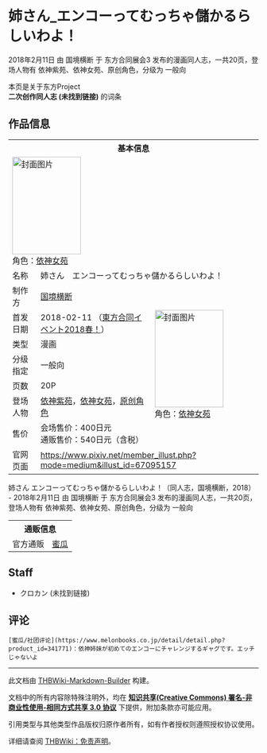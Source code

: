 # 姉さん_エンコーってむっちゃ儲かるらしいわよ！

<!-- source html: G:\repos\THBWiki-Markdown-Builder\THBWikiMarkdown\Temp\main\6\66\ns0%3A%E5%A7%89%E3%81%95%E3%82%93_%E3%82%A8%E3%83%B3%E3%82%B3%E3%83%BC%E3%81%A3%E3%81%A6%E3%82%80%E3%81%A3%E3%81%A1%E3%82%83%E5%84%B2%E3%81%8B%E3%82%8B%E3%82%89%E3%81%97%E3%81%84%E3%82%8F%E3%82%88%EF%BC%81.html -->

2018年2月11日 由 国境横断 于 东方合同展会3 发布的漫画同人志，一共20页，登场人物有 依神紫苑、依神女苑、原创角色，分级为 一般向

本页是关于东方Project  
 **二次创作同人志 (未找到链接)** 的词条

## 作品信息

<table><tbody><tr><th colspan="3">基本信息</th></tr><tr><td class="cover-artwork-mobile" colspan="2"><a href="./文件-姉さん_エンコーってむっちゃ儲かるらしいわよ！封面.jpg.md" class="image" title="封面图片"><img alt="封面图片" src="https://upload.thwiki.cc/thumb/7/70/%E5%A7%89%E3%81%95%E3%82%93_%E3%82%A8%E3%83%B3%E3%82%B3%E3%83%BC%E3%81%A3%E3%81%A6%E3%82%80%E3%81%A3%E3%81%A1%E3%82%83%E5%84%B2%E3%81%8B%E3%82%8B%E3%82%89%E3%81%97%E3%81%84%E3%82%8F%E3%82%88%EF%BC%81%E5%B0%81%E9%9D%A2.jpg/138px-%E5%A7%89%E3%81%95%E3%82%93_%E3%82%A8%E3%83%B3%E3%82%B3%E3%83%BC%E3%81%A3%E3%81%A6%E3%82%80%E3%81%A3%E3%81%A1%E3%82%83%E5%84%B2%E3%81%8B%E3%82%8B%E3%82%89%E3%81%97%E3%81%84%E3%82%8F%E3%82%88%EF%BC%81%E5%B0%81%E9%9D%A2.jpg" decoding="async" loading="lazy" width="138" height="196" srcset="https://upload.thwiki.cc/thumb/7/70/%E5%A7%89%E3%81%95%E3%82%93_%E3%82%A8%E3%83%B3%E3%82%B3%E3%83%BC%E3%81%A3%E3%81%A6%E3%82%80%E3%81%A3%E3%81%A1%E3%82%83%E5%84%B2%E3%81%8B%E3%82%8B%E3%82%89%E3%81%97%E3%81%84%E3%82%8F%E3%82%88%EF%BC%81%E5%B0%81%E9%9D%A2.jpg/207px-%E5%A7%89%E3%81%95%E3%82%93_%E3%82%A8%E3%83%B3%E3%82%B3%E3%83%BC%E3%81%A3%E3%81%A6%E3%82%80%E3%81%A3%E3%81%A1%E3%82%83%E5%84%B2%E3%81%8B%E3%82%8B%E3%82%89%E3%81%97%E3%81%84%E3%82%8F%E3%82%88%EF%BC%81%E5%B0%81%E9%9D%A2.jpg 1.5x, https://upload.thwiki.cc/thumb/7/70/%E5%A7%89%E3%81%95%E3%82%93_%E3%82%A8%E3%83%B3%E3%82%B3%E3%83%BC%E3%81%A3%E3%81%A6%E3%82%80%E3%81%A3%E3%81%A1%E3%82%83%E5%84%B2%E3%81%8B%E3%82%8B%E3%82%89%E3%81%97%E3%81%84%E3%82%8F%E3%82%88%EF%BC%81%E5%B0%81%E9%9D%A2.jpg/276px-%E5%A7%89%E3%81%95%E3%82%93_%E3%82%A8%E3%83%B3%E3%82%B3%E3%83%BC%E3%81%A3%E3%81%A6%E3%82%80%E3%81%A3%E3%81%A1%E3%82%83%E5%84%B2%E3%81%8B%E3%82%8B%E3%82%89%E3%81%97%E3%81%84%E3%82%8F%E3%82%88%EF%BC%81%E5%B0%81%E9%9D%A2.jpg 2x" data-file-width="845" data-file-height="1200"></a><div class="cover-char">角色：<a href="./依神女苑.md" title="依神女苑">依神女苑</a></div></td>
</tr><tr><td class="label">名称</td><td colspan="2"> 姉さん　エンコーってむっちゃ儲かるらしいわよ！ </td></tr><tr><td class="label">制作方</td><td><a href="./国境横断.md" title="国境横断">国境横断</a></td><td class="cover-artwork" rowspan="7" style="min-width:196px;"><a href="./文件-姉さん_エンコーってむっちゃ儲かるらしいわよ！封面.jpg.md" class="image" title="封面图片"><img alt="封面图片" src="https://upload.thwiki.cc/thumb/7/70/%E5%A7%89%E3%81%95%E3%82%93_%E3%82%A8%E3%83%B3%E3%82%B3%E3%83%BC%E3%81%A3%E3%81%A6%E3%82%80%E3%81%A3%E3%81%A1%E3%82%83%E5%84%B2%E3%81%8B%E3%82%8B%E3%82%89%E3%81%97%E3%81%84%E3%82%8F%E3%82%88%EF%BC%81%E5%B0%81%E9%9D%A2.jpg/138px-%E5%A7%89%E3%81%95%E3%82%93_%E3%82%A8%E3%83%B3%E3%82%B3%E3%83%BC%E3%81%A3%E3%81%A6%E3%82%80%E3%81%A3%E3%81%A1%E3%82%83%E5%84%B2%E3%81%8B%E3%82%8B%E3%82%89%E3%81%97%E3%81%84%E3%82%8F%E3%82%88%EF%BC%81%E5%B0%81%E9%9D%A2.jpg" decoding="async" loading="lazy" width="138" height="196" srcset="https://upload.thwiki.cc/thumb/7/70/%E5%A7%89%E3%81%95%E3%82%93_%E3%82%A8%E3%83%B3%E3%82%B3%E3%83%BC%E3%81%A3%E3%81%A6%E3%82%80%E3%81%A3%E3%81%A1%E3%82%83%E5%84%B2%E3%81%8B%E3%82%8B%E3%82%89%E3%81%97%E3%81%84%E3%82%8F%E3%82%88%EF%BC%81%E5%B0%81%E9%9D%A2.jpg/207px-%E5%A7%89%E3%81%95%E3%82%93_%E3%82%A8%E3%83%B3%E3%82%B3%E3%83%BC%E3%81%A3%E3%81%A6%E3%82%80%E3%81%A3%E3%81%A1%E3%82%83%E5%84%B2%E3%81%8B%E3%82%8B%E3%82%89%E3%81%97%E3%81%84%E3%82%8F%E3%82%88%EF%BC%81%E5%B0%81%E9%9D%A2.jpg 1.5x, https://upload.thwiki.cc/thumb/7/70/%E5%A7%89%E3%81%95%E3%82%93_%E3%82%A8%E3%83%B3%E3%82%B3%E3%83%BC%E3%81%A3%E3%81%A6%E3%82%80%E3%81%A3%E3%81%A1%E3%82%83%E5%84%B2%E3%81%8B%E3%82%8B%E3%82%89%E3%81%97%E3%81%84%E3%82%8F%E3%82%88%EF%BC%81%E5%B0%81%E9%9D%A2.jpg/276px-%E5%A7%89%E3%81%95%E3%82%93_%E3%82%A8%E3%83%B3%E3%82%B3%E3%83%BC%E3%81%A3%E3%81%A6%E3%82%80%E3%81%A3%E3%81%A1%E3%82%83%E5%84%B2%E3%81%8B%E3%82%8B%E3%82%89%E3%81%97%E3%81%84%E3%82%8F%E3%82%88%EF%BC%81%E5%B0%81%E9%9D%A2.jpg 2x" data-file-width="845" data-file-height="1200"></a><div class="cover-char">角色：<a href="./依神女苑.md" title="依神女苑">依神女苑</a></div></td>
</tr><tr><td class="label">首发日期</td><td>2018-02-11&#160;（<a href="/展会作品列表?e=%E4%B8%9C%E6%96%B9%E5%90%88%E5%90%8C%E5%B1%95%E4%BC%9A%233">東方合同イベント2018春！</a>）</td></tr><tr><td class="label">类型</td><td>漫画</td></tr><tr><td class="label">分级指定</td><td>一般向</td></tr><tr><td class="label">页数</td><td>20P</td></tr><tr><td class="label">登场人物</td><td><a href="./依神紫苑.md" title="依神紫苑">依神紫苑</a>，<a href="./依神女苑.md" title="依神女苑">依神女苑</a>，<a href="/index.php?title=%E5%8E%9F%E5%88%9B%E8%A7%92%E8%89%B2&amp;action=edit&amp;redlink=1" class="new" title="原创角色（页面不存在）">原创角色</a></td></tr><tr><td class="label">售价</td><td>会场售价：400日元<br>通贩售价：540日元（含税）</td></tr>
<tr><td class="label">官网页面</td><td colspan="2"><a rel="nofollow" class="external free" href="https://www.pixiv.net/member_illust.php?mode=medium&amp;illust_id=67095157">https://www.pixiv.net/member_illust.php?mode=medium&amp;illust_id=67095157</a></td></tr></tbody></table>

姉さん エンコーってむっちゃ儲かるらしいわよ！（同人志，国境横断，2018） - 2018年2月11日 由 国境横断 于 东方合同展会3 发布的漫画同人志，一共20页，登场人物有 依神紫苑、依神女苑、原创角色，分级为 一般向

<table><tbody><tr><th colspan="3">通贩信息</th></tr><tr><td class="label">官方通贩</td><td colspan="2"><a rel="nofollow" class="external text" href="https://www.melonbooks.co.jp/detail/detail.php?product_id=341771">蜜瓜</a></td></tr></tbody></table>



## Staff
- クロカン (未找到链接)


## 评论
```
[蜜瓜/社团评论](https://www.melonbooks.co.jp/detail/detail.php?product_id=341771)：依神姉妹が初めてのエンコーにチャレンジするギャグです。エッチじゃないよ 
```

  
  

  





---

此文档由 [THBWiki-Markdown-Builder](https://github.com/Delsin-Yu/THBWiki-Markdown-Builder) 构建。

文档中的所有内容除特殊注明外，均在 [**知识共享(Creative Commons) 署名-非商业性使用-相同方式共享 3.0 协议**](https://creativecommons.org/licenses/by-sa/3.0/deed.zh-hans) 下提供，附加条款亦可能应用。

引用类型与其他类型作品版权归原作者所有，如有作者授权则遵照授权协议使用。

详细请查阅 [THBWiki：免责声明](https://thbwiki.cc/THBWiki:%E5%85%8D%E8%B4%A3%E5%A3%B0%E6%98%8E)。

